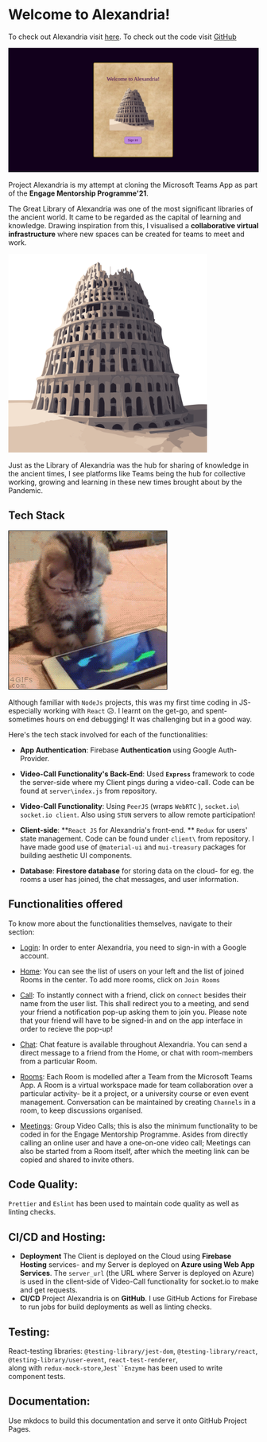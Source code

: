 #

#

# Welcome to Alexandria!

To check out Alexandria visit [here](https://www.mkdocs.org).
To check out the code visit [GitHub](https://www.github.riyabelle25/Project-Alexandria)

![Login screen](img/login.png)

<!-- ![The Great Library of Alexandria](img/alexandria.svg) -->

Project Alexandria is my attempt at cloning the Microsoft Teams App as part of the **Engage Mentorship Programme'21**.

The Great Library of Alexandria was one of the most significant libraries of the ancient world. It came to be regarded as the capital of learning and knowledge. Drawing inspiration from this, I visualised a **collaborative virtual infrastructure** where new spaces can be created for teams to meet and work.

<img src="img/alexandria.svg" alt="drawing" width="400" style={{marginLeft:12vw}}/>

Just as the Library of Alexandria was the hub for sharing of knowledge in the ancient times, I see platforms like Teams being the hub for collective working, growing and learning in these new times brought about by the Pandemic.

## Tech Stack

![cat](img/adorable_kitten.gif)

Although familiar with `NodeJs` projects, this was my first time coding in JS- especially working with `React` 😥.
I learnt on the get-go, and spent- sometimes hours on end debugging! It was challenging but in a good way.

Here's the tech stack involved for each of the functionalities:

- **App Authentication**: Firebase **Authentication** using Google Auth-Provider.

- **Video-Call Functionality's Back-End**: Used **`Express`** framework to code the server-side where my Client pings during a video-call. Code can be found at `server\index.js` from repository.

- **Video-Call Functionality**: Using `PeerJS` (wraps `WebRTC` ), `socket.io`\ `socket.io client`. Also using `STUN` servers to allow remote participation!

- **Client-side**: **`React JS` for Alexandria's front-end. ** `Redux` for users' state management. Code can be found under `client\` from repository. I have made good use of `@material-ui` and `mui-treasury` packages for building aesthetic UI components.

- **Database**: **Firestore database** for storing data on the cloud- for eg. the rooms a user has joined, the chat messages, and user information.

## Functionalities offered

To know more about the functionalities themselves, navigate to their section:

- [Login](login.md): In order to enter Alexandria, you need to sign-in with a Google account.

- [Home](home.md): You can see the list of users on your left and the list of joined Rooms in the center. To add more rooms, click on `Join Rooms`

- [Call](call.md): To instantly connect with a friend, click on `connect` besides their name from the user list. This shall redirect you to a meeting, and send your friend a notification pop-up asking them to join you. Please note that your friend will have to be signed-in and on the app interface in order to recieve the pop-up!

- [Chat](dm.md): Chat feature is available throughout Alexandria. You can send a direct message to a friend from the Home, or chat with room-members from a particular Room.

- [Rooms](rooms.md): Each Room is modelled after a Team from the Microsoft Teams App. A Room is a virtual workspace made for team collaboration over a particular activity- be it a project, or a university course or even event management. Conversation can be maintained by creating `Channels` in a room, to keep discussions organised.

- [Meetings](meetings.md): Group Video Calls; this is also the minimum functionality to be coded in for the Engage Mentorship Programme. Asides from directly calling an online user and have a one-on-one video call; Meetings can also be started from a Room itself, after which the meeting link can be copied and shared to invite others.

<!-- ## Routing within App:

`react-router-dom` has been used to route user to different features of Alexandria. Following are valid routes: -->

## Code Quality:

`Prettier` and `Eslint` has been used to maintain code quality as well as linting checks.

## CI/CD and Hosting:

- **Deployment** The Client is deployed on the Cloud using **Firebase Hosting** services- and my Server is deployed on **Azure using Web App Services**.
  The `server_url` (the URL where Server is deployed on Azure) is used in the client-side of Video-Call functionality for socket.io to make and get requests.
- **CI/CD** Project Alexandria is on **GitHub**. I use GitHub Actions for Firebase to run jobs for build deployments as well as linting checks.

## Testing:

React-testing libraries:
`@testing-library/jest-dom`,
`@testing-library/react`,
`@testing-library/user-event`,
`react-test-renderer`,  
along with `redux-mock-store`,` Jest``Enzyme ` has been used to write component tests.

## Documentation:

Use mkdocs to build this documentation and serve it onto GitHub Project Pages.
